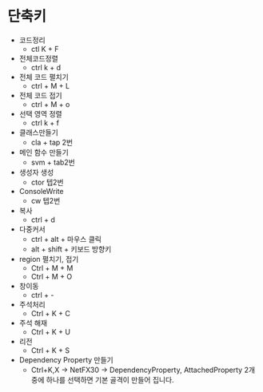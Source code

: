 # 단축키
*  코드정리  
   *  ctl  K + F 
*  전체코드정렬  
   *  ctrl k + d
*  전체 코드 펼치기
   *  ctrl + M + L
* 전체 코드 접기
  * ctrl + M + o
* 선택 영역 정렬 
  * ctrl k + f 
* 클래스만들기 
  * cla + tap 2번
* 메인 함수 만들기 
  * svm + tab2번
* 생성자 생성 
  * ctor 텝2번
* ConsoleWrite 
  * cw 텝2번
* 복사 
  * ctrl + d
* 다중커서 
  * ctrl + alt + 마우스 클릭
  * alt + shift + 키보드 방향키
*  region  펼치기, 접기
   * Ctrl + M + M 
   * Ctrl + M + O
*  창이동
   *  ctrl + -
*  주석처리 
   *  Ctrl + K + C
*  주석 해재
   * Ctrl + K + U
*  리전
   *  Ctrl + K + S
*  Dependency Property 만들기
   * Ctrl+K,X -> NetFX30 -> DependencyProperty, AttachedProperty 2개 중에 하나를 선택하면 기본 골격이 만들어 집니다.
